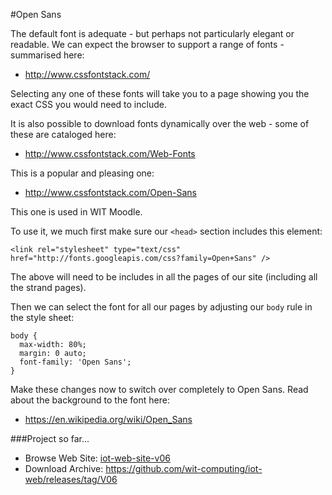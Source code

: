#Open Sans

The default font is adequate - but perhaps not particularly elegant or readable. We can expect the browser to support a range of fonts - summarised here:

- <http://www.cssfontstack.com/>

Selecting any one of these fonts will take you to a page showing you the exact CSS you would need to include.

It is also possible to download fonts dynamically over the web - some of these are cataloged here:

- <http://www.cssfontstack.com/Web-Fonts>

This is a popular and pleasing one:

- <http://www.cssfontstack.com/Open-Sans>

This one is used in WIT Moodle.

To use it, we much first make sure our `<head>` section includes this element:

~~~
<link rel="stylesheet" type="text/css" href="http://fonts.googleapis.com/css?family=Open+Sans" />
~~~

The above will need to be includes in all the pages of our site (including all the strand pages).

Then we can select the font for all our pages by adjusting our `body` rule in the style sheet:

~~~
body {
  max-width: 80%;
  margin: 0 auto;
  font-family: 'Open Sans';
}
~~~

Make these changes now to switch over completely to Open Sans.  Read about the background to the font here:

- <https://en.wikipedia.org/wiki/Open_Sans>

###Project so far...

- Browse Web Site: [iot-web-site-v06](archives/iot-web-site-v06/public/index.html)
- Download Archive: <https://github.com/wit-computing/iot-web/releases/tag/V06>
